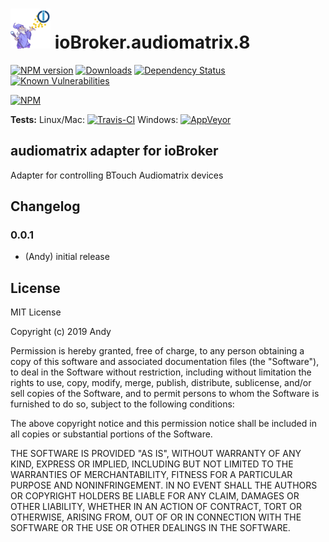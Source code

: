 <h1>
	<img src="admin/audiomatrix.png" width="64"/>
	ioBroker.audiomatrix.8
</h1>

[![NPM version](http://img.shields.io/npm/v/iobroker.audiomatrix.svg)](https://www.npmjs.com/package/iobroker.audiomatrix)
[![Downloads](https://img.shields.io/npm/dm/iobroker.audiomatrix.svg)](https://www.npmjs.com/package/iobroker.audiomatrix)
[![Dependency Status](https://img.shields.io/david/Andymann/iobroker.audiomatrix.svg)](https://david-dm.org/Andymann/iobroker.audiomatrix)
[![Known Vulnerabilities](https://snyk.io/test/github/Andymann/ioBroker.audiomatrix/badge.svg)](https://snyk.io/test/github/Andymann/ioBroker.audiomatrix)

[![NPM](https://nodei.co/npm/iobroker.audiomatrix.png?downloads=true)](https://nodei.co/npm/iobroker.audiomatrix/)

**Tests:** Linux/Mac: [![Travis-CI](http://img.shields.io/travis/Andymann/ioBroker.audiomatrix/master.svg)](https://travis-ci.org/Andymann/ioBroker.audiomatrix)
Windows: [![AppVeyor](https://ci.appveyor.com/api/projects/status/github/Andymann/ioBroker.audiomatrix?branch=master&svg=true)](https://ci.appveyor.com/project/Andymann/ioBroker-audiomatrix/)

## audiomatrix adapter for ioBroker

Adapter for controlling BTouch Audiomatrix devices

## Changelog

### 0.0.1
* (Andy) initial release

## License
MIT License

Copyright (c) 2019 Andy

Permission is hereby granted, free of charge, to any person obtaining a copy
of this software and associated documentation files (the "Software"), to deal
in the Software without restriction, including without limitation the rights
to use, copy, modify, merge, publish, distribute, sublicense, and/or sell
copies of the Software, and to permit persons to whom the Software is
furnished to do so, subject to the following conditions:

The above copyright notice and this permission notice shall be included in all
copies or substantial portions of the Software.

THE SOFTWARE IS PROVIDED "AS IS", WITHOUT WARRANTY OF ANY KIND, EXPRESS OR
IMPLIED, INCLUDING BUT NOT LIMITED TO THE WARRANTIES OF MERCHANTABILITY,
FITNESS FOR A PARTICULAR PURPOSE AND NONINFRINGEMENT. IN NO EVENT SHALL THE
AUTHORS OR COPYRIGHT HOLDERS BE LIABLE FOR ANY CLAIM, DAMAGES OR OTHER
LIABILITY, WHETHER IN AN ACTION OF CONTRACT, TORT OR OTHERWISE, ARISING FROM,
OUT OF OR IN CONNECTION WITH THE SOFTWARE OR THE USE OR OTHER DEALINGS IN THE
SOFTWARE.

